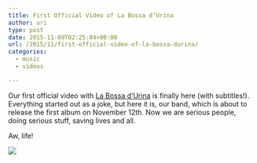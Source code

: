 ```yaml
---
title: First Official Video of La Bossa d’Urina
author: uri
type: post
date: 2015-11-09T02:25:04+00:00
url: /2015/11/first-official-video-of-la-bossa-durina/
categories:
  - music
  - vídeos

---
```

Our first official video with [La Bossa d&#8217;Urina][1] is finally here (with subtitles!). Everything started out as a joke, but here it is, our band, which is about to release the first album on November 12th. Now we are serious people, doing serious stuff, saving lives and all.

Aw, life!

[![](http://img.youtube.com/vi/nM4J1pwtTh8/0.jpg)](https://youtube.com/watch?v=nM4J1pwtTh8) 

 [1]: https://www.facebook.com/labossadurina